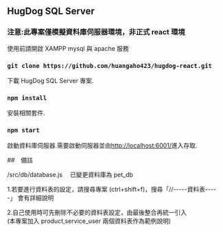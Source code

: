 ## HugDog SQL Server

### 注意:此專案僅模擬資料庫伺服器環境，非正式 react 環境

使用前請開啟 XAMPP mysql 與 apache 服務<br />

### `git clone https://github.com/huangaho423/hugdog-react.git`

下載 HugDog SQL Server 專案.<br />

### `npm install`

安裝相關套件.<br />

### `npm start`

啟動資料庫伺服器.需要啟動伺服器並由[http://localhost:6001/](http://localhost:6001/設定的資料表名稱)進入存取.<br />

##　備註

/src/db/database.js 　已變更資料庫為 pet_db<br />

1.若要進行資料表的設定，請搜尋專案 (ctrl+shift+f)，搜尋「//-----資料表-----」
會有詳細說明

2.自己使用時可先刪除不必要的資料表設定，由最後整合再統一引入<br />
(本專案加入 product,service_user 兩個資料表作為範例說明)
